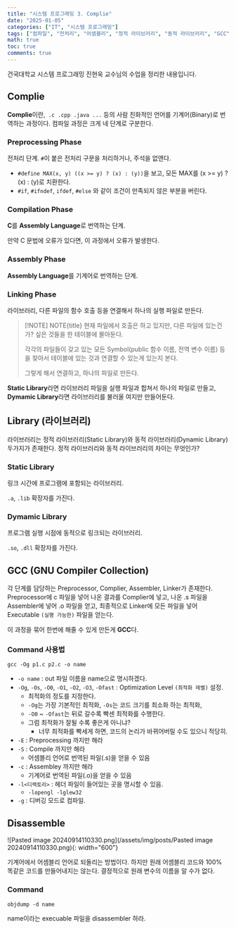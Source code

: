```yaml
---
title: "시스템 프로그래밍 3. Complie"
date: "2025-01-05"
categories: ["IT", "시스템 프로그래밍"]
tags: ["컴파일", "전처리", "어셈블리", "정적 라이브러리", "동적 라이브러리", "GCC", "최적화", "디버깅"]
math: true
toc: true
comments: true
---
```


건국대학교 시스템 프로그래밍 진현욱 교수님의 수업을 정리한 내용입니다.

## Complie

**Complie**이란,` .c .cpp .java ...` 등의 사람 친화적인 언어를 기계어(Binary)로 번역하는 과정이다. 컴파일 과정은 크게 네 단계로 구분한다.

### Preprocessing Phase

전처리 단계. `#`이 붙은 전처리 구문을 처리하거나, 주석을 없앤다.

- `#define MAX(x, y) ((x >= y) ? (x) : (y))`을 보고, 모든 MAX를 (x >= y) ? (x) : (y)로 치환한다.
- `#if`, `#ifndef`, `ifdef`, `#else` 와 같이 조건이 만족되지 않은 부분을 버린다.

### Compilation Phase

**C**를 **Assembly Language**로 번역하는 단계. 

만약 C 문법에 오류가 있다면, 이 과정에서 오류가 발생한다.

### Assembly Phase

**Assembly Language**를 기계어로 번역하는 단계.

### Linking Phase

라이브러리, 다른 파일의 함수 호출 등을 연결해서 하나의 실행 파일로 만든다.

> [!NOTE] NOTE{title}
> 현재 파일에서 호출은 하고 있지만, 다른 파일에 있는건가? 싶은 것들을 한 테이블에 몰아둔다.
> 
> 각각의 파일들이 갖고 있는 모든 Symbol(public 함수 이름, 전역 변수 이름) 등을 찾아서 테이블에 있는 것과 연결할 수 있는게 있는지 본다.
> 
> 그렇게 해서 연결하고, 하나의 파일로 만든다.

**Static Library**라면 라이브러리 파일을 실행 파일과 합쳐서 하나의 파일로 만들고,
**Dymamic Library**라면 라이브러리를 불러올 여지만 만들어둔다.

## Library (라이브러리)

라이브러리는 정적 라이브러리(Static Library)와 동적 라이브러리(Dynamic Library) 두가지가 존재한다. 정적 라이브러리와 동적 라이브러리의 차이는 무엇인가?
### Static Library

링크 시간에 프로그램에 포함되는 라이브러리.

`.a`, `.lib` 확장자를 가진다.

### Dymamic Library

프로그램 실행 시점에 동적으로 링크되는 라이브러리.

`.so`, `.dll` 확장자를 가진다.

## GCC (GNU Compiler Collection)

각 단계를 담당하는 Preprocessor, Complier, Assembler, Linker가 존재한다. Preprocessor에 c 파일을 넣어 나온 결과를 Complier에 넣고, 나온 .s 파일을 Assembler에 넣어 .o 파일을 얻고, 최종적으로 Linker에 모든 파일을 넣어 Executable `(실행 가능한)` 파일을 얻는다.

이 과정을 묶어 한번에 해줄 수 있게 만든게 **GCC**다.

### Command 사용법

```shell
gcc -Og p1.c p2.c -o name
```

- `-o name` : out 파일 이름을 name으로 명시하겠다.
- `-Og`, `-Os`, `-O0`, `-O1`, `-O2`, `-O3`, `-Ofast` : Optimization Level `(최적화 레벨)` 설정.
	- 최적화의 정도를 지정한다.
	- `-Og`는 가장 기본적인 최적화, `-Os`는 코드 크기를 최소화 하는 최적화,
	- `-O0` ~ `-Ofast`는 뒤로 갈수록 빡센 최적화를 수행한다.
	- 그럼 최적화가 잘될 수록 좋은게 아니냐?
		- 너무 최적화를 빡세게 하면, 코드의 논리가 바뀌어버릴 수도 있으니 적당히.
- `-E` : Preprocessing 까지만 해라
- `-S` : Compile 까지만 해라
	- 어셈블리 언어로 번역된 파일(.s)을 얻을 수 있음
- `-c` : Assembley 까지만 해라
	- 기계어로 번역된 파일(.o)을 얻을 수 있음
- `-l<디렉토리>` : 헤더 파일이 들어있는 곳을 명시할 수 있음.
	- `-lopengl -lglew32`
- `-g` : 디버깅 모드로 컴파일.

## Disassemble

![Pasted image 20240914110330.png](/assets/img/posts/Pasted image 20240914110330.png){: width="600"}

기계어에서 어셈블리 언어로 되돌리는 방법이다. 하지만 원래 어셈블리 코드와 100% 똑같은 코드를 만들어내지는 않는다. 결정적으로 원래 변수의 이름을 알 수가 없다.

### Command

```shell
objdump -d name
```

name이라는 execuable 파일을 disassembler 하라.